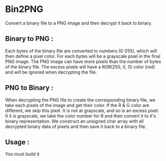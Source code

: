 # Bin2PNG

Convert a binary file to a PNG image and then decrypt it back to binary.

## Binary to PNG :
Each bytes of the binary file are converted to numbers (0-255), which will then define a pixel color.
For each bytes will be a grayscale pixel in the final PNG image. 
The PNG image can have more pixels than the number of bytes of the binary file. 
The excess pixels will have a RGB(255, 0, 0) color (red) and will be ignored when decrypting the file.

## PNG to Binary :
When decrypting the PNG file to create the corresponding binary file, we take each pixels of the image and get their color.
If the R & G color are different, we skip this pixel. It is not at grayscale, and so is an excess pixel.
It it is grayscale, we take the color number for R and then convert it to it's binary representation.
We construct an unsigned char array with all decrypted binary data of pixels and then save it back to a binary file.

## Usage :
You must build it